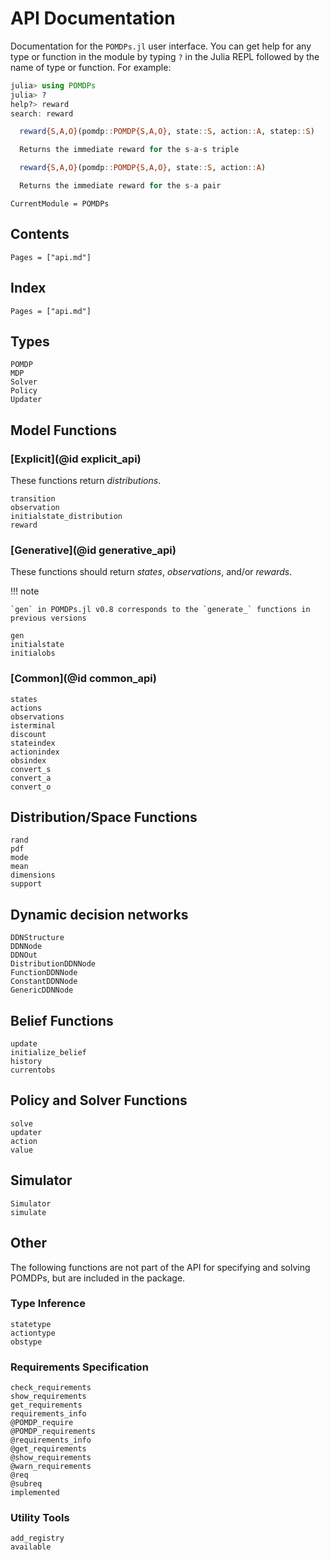 # API Documentation

Documentation for the `POMDPs.jl` user interface. You can get help for any type or
function in the module by typing `?` in the Julia REPL followed by the name of
type or function. For example:

```julia
julia> using POMDPs
julia> ?
help?> reward
search: reward

  reward{S,A,O}(pomdp::POMDP{S,A,O}, state::S, action::A, statep::S)

  Returns the immediate reward for the s-a-s triple

  reward{S,A,O}(pomdp::POMDP{S,A,O}, state::S, action::A)

  Returns the immediate reward for the s-a pair

```

```@meta
CurrentModule = POMDPs
```

## Contents

```@contents
Pages = ["api.md"]
```


## Index

```@index
Pages = ["api.md"]
```


## Types

```@docs
POMDP
MDP
Solver
Policy
Updater
```

## Model Functions

### [Explicit](@id explicit_api)

These functions return *distributions*.

```@docs
transition
observation
initialstate_distribution
reward
```

### [Generative](@id generative_api)

These functions should return *states*, *observations*, and/or *rewards*.

!!! note

    `gen` in POMDPs.jl v0.8 corresponds to the `generate_` functions in previous versions

```@docs
gen
initialstate
initialobs
```

### [Common](@id common_api)

```@docs
states
actions
observations
isterminal
discount
stateindex
actionindex
obsindex
convert_s
convert_a
convert_o
```

## Distribution/Space Functions

```@docs
rand
pdf
mode
mean
dimensions
support
```

## Dynamic decision networks

```@docs
DDNStructure
DDNNode
DDNOut
DistributionDDNNode
FunctionDDNNode
ConstantDDNNode
GenericDDNNode
```

## Belief Functions

```@docs
update
initialize_belief
history
currentobs
```

## Policy and Solver Functions

```@docs
solve
updater
action
value
```

## Simulator

```@docs
Simulator
simulate
```

## Other

The following functions are not part of the API for specifying and solving POMDPs, but are included in the package.

### Type Inference

```@docs
statetype
actiontype
obstype
```

### Requirements Specification
```@docs
check_requirements
show_requirements
get_requirements
requirements_info
@POMDP_require
@POMDP_requirements
@requirements_info
@get_requirements
@show_requirements
@warn_requirements
@req
@subreq
implemented
```

### Utility Tools

```@docs
add_registry
available
```
